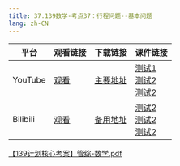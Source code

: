 ```yaml
---
title: 37.139数学-考点37：行程问题--基本问题
lang: zh-CN
---
```





| 平台       | 观看链接   | 下载链接     | 课件链接         |
|----------|--------|----------|--------------|
| YouTube  | [观看]() | [主要地址]() | [测试1]()<br/>[测试2]()<br/>[测试2]()  |
| Bilibili | [观看]() | [备用地址]() | [测试2]()<br/>[测试2]()<br/>[测试2]()      |

[【139计划核心考案】管综-数学.pdf](..%2F..%2Fpublic%2Fmath%2F4.%E6%95%B0%E5%AD%A6-139%E5%88%86%2F%E3%80%90139%E8%AE%A1%E5%88%92%E6%A0%B8%E5%BF%83%E8%80%83%E6%A1%88%E3%80%91%E7%AE%A1%E7%BB%BC-%E6%95%B0%E5%AD%A6.pdf)



